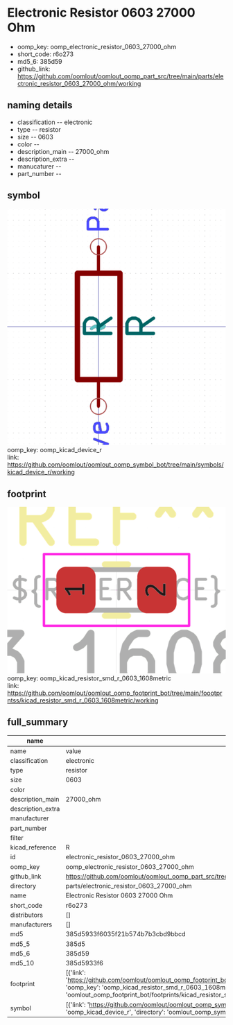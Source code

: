 # Electronic Resistor 0603 27000 Ohm

  
* oomp_key: oomp_electronic_resistor_0603_27000_ohm 
* short_code: r6o273
* md5_6: 385d59  
* github_link: https://github.com/oomlout/oomlout_oomp_part_src/tree/main/parts/electronic_resistor_0603_27000_ohm/working  
## naming details
* classification -- electronic
* type -- resistor
* size -- 0603
* color -- 
* description_main -- 27000_ohm
* description_extra -- 
* manucaturer -- 
* part_number -- 



## symbol

![](symbol/0/working/working_600.png)  
oomp_key: oomp_kicad_device_r  
link: https://github.com/oomlout/oomlout_oomp_symbol_bot/tree/main/symbols/kicad_device_r/working  

## footprint

![](footprint/0/working/working_600.png)  
oomp_key: oomp_kicad_resistor_smd_r_0603_1608metric  
link: https://github.com/oomlout/oomlout_oomp_footprint_bot/tree/main/foootprntss/kicad_resistor_smd_r_0603_1608metric/working  

## full_summary
| name | value | 
| --- | --- | 
| name | value | 
| classification | electronic | 
| type | resistor | 
| size | 0603 | 
| color |  | 
| description_main | 27000_ohm | 
| description_extra |  | 
| manufacturer |  | 
| part_number |  | 
| filter |  | 
| kicad_reference | R | 
| id | electronic_resistor_0603_27000_ohm | 
| oomp_key | oomp_electronic_resistor_0603_27000_ohm | 
| github_link | https://github.com/oomlout/oomlout_oomp_part_src/tree/main/parts/electronic_resistor_0603_27000_ohm/working | 
| directory | parts/electronic_resistor_0603_27000_ohm | 
| name | Electronic Resistor 0603 27000 Ohm | 
| short_code | r6o273 | 
| distributors | [] | 
| manufacturers | [] | 
| md5 | 385d5933f6035f21b574b7b3cbd9bbcd | 
| md5_5 | 385d5 | 
| md5_6 | 385d59 | 
| md5_10 | 385d5933f6 | 
| footprint | [{'link': 'https://github.com/oomlout/oomlout_oomp_footprint_bot/tree/main/foootprntss/kicad_resistor_smd_r_0603_1608metric', 'oomp_key': 'oomp_kicad_resistor_smd_r_0603_1608metric', 'directory': 'oomlout_oomp_footprint_bot/footprints/kicad_resistor_smd_r_0603_1608metric//working/working.kicad_mod'}] | 
| symbol | [{'link': 'https://github.com/oomlout/oomlout_oomp_symbol_bot/tree/main/symbols/kicad_device_r', 'oomp_key': 'oomp_kicad_device_r', 'directory': 'oomlout_oomp_symbol_bot/symbols/kicad_device_r//working/working.kicad_sym'}] | 
